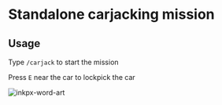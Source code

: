 # Standalone carjacking mission
## Usage
Type `/carjack` to start the mission

Press `E` near the car to lockpick the car

![inkpx-word-art](https://github.com/84h3p/carjacking-script-fivem/assets/43922329/dedbaedc-7b7c-41d1-bf78-c545c47cb204)
